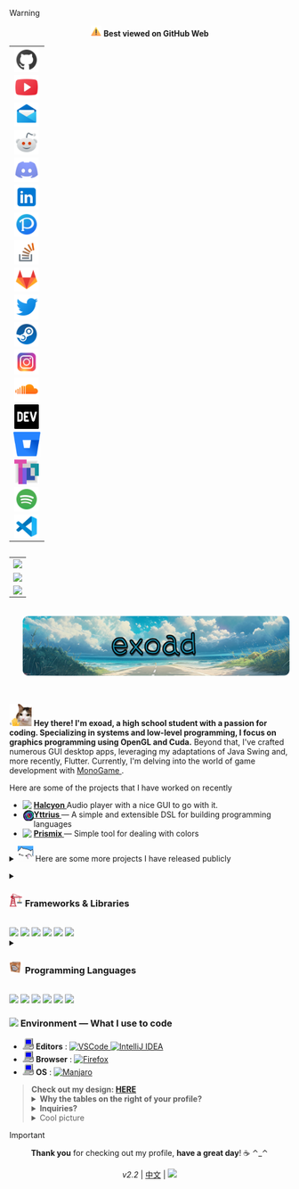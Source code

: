 > [!WARNING]
> <div align="center"><img src="https://github.com/exoad/exoad/blob/main/img/warning.png?raw=true" height=20 /> <strong>Best viewed on GitHub Web</strong></div>

<table align="right" style="border: none;" cellspacing="0" cellpadding="0" border="0">
  <tr>
    <td align="center">
      <kbd>
        <a href="https://github.com/exoad">
          <img align="center" src="https://github.com/exoad/exoad/blob/main/img/github-icon.png?raw=true" height="44" />
        </a>
      </kbd>
    </td>
  </tr>
  <tr>
    <td align="center">
      <kbd>
        <a href="https://www.youtube.com/@exoad">
          <img align="center" src="https://github.com/exoad/exoad/blob/main/img/youtube-icon.png?raw=true" height="44" />
        </a>
      </kbd>
    </td>
  </tr>
  <tr>
    <td align="center">
      <kbd>
        <a href="mailto:exoad@naver.com?subject=to%20exoad">
          <img align="center" src="https://github.com/exoad/exoad/blob/main/img/mail.png?raw=true" height="44" />
        </a>
      </kbd>
    </td>
  </tr>
  <tr>
    <td align="center">
      <kbd>
        <a href="https://www.reddit.com/user/Chunkyfungus123">
          <img align="center" src="https://github.com/exoad/exoad/blob/main/img/reddit-icon.png?raw=true" height="44" />
        </a>
      </kbd>
    </td>
  </tr>
  <tr>
    <td align="center">
      <kbd>
        <a href="https://discord.gg/PbJQRT9zQ8">
          <img align="center" src="https://github.com/exoad/exoad/blob/main/img/discord-icon.png?raw=true" height="44" />
        </a>
      </kbd>
    </td>
  </tr>
  <tr>
    <td align="center">
      <kbd>
        <a href="https://www.linkedin.com/in/jiaming-meng-45017a215">
          <img align="center" src="https://github.com/exoad/exoad/blob/main/img/linkedin-icon.png?raw=true" height="44" />
        </a>
      </kbd>
    </td>
  </tr>
  <tr>
    <td align="center">
      <kbd>
        <a href="https://www.pixiv.net/en/users/71281559">
          <img align="center" src="https://github.com/exoad/exoad/blob/main/img/pixiv-icon.png?raw=true" height="44" />
        </a>
      </kbd>
    </td>
  </tr>
  <tr>
    <td align="center">
      <kbd>
        <a href="https://stackoverflow.com/users/14501343/exoad">
          <img align="center" src="https://github.com/exoad/exoad/blob/main/img/stackoverflow-icon.png?raw=true" height="44" />
        </a>
      </kbd>
    </td>
  </tr>
  <tr>
    <td align="center">
      <kbd>
        <a href="https://gitlab.com/exoad">
          <img align="center" src="https://github.com/exoad/exoad/blob/main/img/gitlab.png?raw=true" height="44" />
        </a>
      </kbd>
    </td>
  </tr>
  <tr>
    <td align="center">
      <kbd>
        <a href="https://twitter.com/akira_exoad">
          <img align="center" src="https://github.com/exoad/exoad/blob/main/img/twitter_x.png?raw=true" height="44" />
        </a>
      </kbd>
    </td>
  </tr>
  <tr>
    <td align="center">
      <kbd>
        <a href="https://steamcommunity.com/id/exoad/">
          <img align="center" src="https://github.com/exoad/exoad/blob/main/img/steam.png?raw=true" height="44" />
        </a>
      </kbd>
    </td>
  </tr>
  <tr>
    <td align="center">
      <kbd>
        <a href="https://www.instagram.com/exoad_/">
          <img align="center" src="https://github.com/exoad/exoad/blob/main/img/instagram.png?raw=true" height="44" />
        </a>
      </kbd>
    </td>
  </tr>
  <tr>
    <td align="center">
      <kbd>
        <a href="https://soundcloud.com/jack-meng-853495117">
          <img align="center" src="https://github.com/exoad/exoad/blob/main/img/soundcloud-icon.png?raw=true" height="44" />
        </a>
      </kbd>
    </td>
  </tr>
  <tr>
    <td align="center">
      <kbd>
        <a href="https://dev.to/exoad">
          <img align="center" src="https://github.com/exoad/exoad/blob/main/img/devto.png?raw=true" height="44" />
        </a>
      </kbd>
    </td>
  </tr>
  <tr>
    <td align="center">
      <kbd>
        <a href="https://bitbucket.org/exoad/">
          <img align="center" src="https://github.com/exoad/exoad/blob/main/img/bitbucket_icon.png?raw=true" height="44" />
          <!-- this icon is kinda funky as it has no margins -->
        </a>
      </kbd>
    </td>
  </tr>
  <tr>
    <td align="center">
      <kbd>
        <a href="https://ch.tetr.io/u/exoad">
          <img align="center" src="https://github.com/exoad/exoad/blob/main/img/tetrio.png?raw=true" height="44" />
          <!-- this icon is kinda funky as it has no margins -->
        </a>
      </kbd>
    </td>
  </tr>
  <tr>
    <td align="center">
      <kbd>
        <a href="https://open.spotify.com/user/6upazxk1cqaqq1ct3d9jviaau">
          <img align="center" src="https://github.com/exoad/exoad/blob/main/img/spotify-icon.png?raw=true" height="44" />
        </a>
      </kbd>
    </td>
  </tr>
  <tr>
    <td align="center">
      <kbd>
        <a href="https://marketplace.visualstudio.com/publishers/exoad">
          <img align="center" src="https://github.com/exoad/exoad/blob/main/img/vscode-icon.png?raw=true" height="44" />
        </a>
      </kbd>
    </td>
  </tr>
</table>
<table align="right" style="width: 100%; border: none;" cellspacing="0" cellpadding="0" border="0">
  <tr>
    <td align="center">
      <img align="center" src="https://streak-stats.demolab.com?user=exoad&theme=highcontrast&hide_border=true&border_radius=20&date_format=j%2Fn%5B%2FY%5D&card_width=130&ring=71EB46&fire=EB3FA5&currStreakNum=EBEBEB&currStreakLabel=EBA356&hide_total_contributions=true&hide_longest_streak=true" height="160" />
    </td>
  </tr>
  <tr>
    <td align="center">
      <img align="center" src="https://streak-stats.demolab.com?user=exoad&theme=highcontrast&hide_border=true&border_radius=20&date_format=j%2Fn%5B%2FY%5D&card_width=130&ring=71EB46&fire=EB3FA5&currStreakNum=EBEBEB&currStreakLabel=EBA356&sideNums=EB3FA5&hide_current_streak=true&hide_longest_streak=true" height="160" />
    </td>
  </tr>
  <tr>
    <td align="center">
      <img align="center" src="https://streak-stats.demolab.com?user=exoad&theme=highcontrast&hide_border=true&border_radius=20&date_format=j%2Fn%5B%2FY%5D&card_width=130&ring=71EB46&fire=EB3FA5&currStreakNum=EBEBEB&currStreakLabel=EBA356&sideNums=71EB46&hide_total_contributions=true&hide_current_streak=true" height="160" />
    </td>
  </tr>
</table>
<div align="center" id="user-content-toc">
  <ul>
    <summary>
      <h6 style="display: inline-block;">
        <img src="https://github.com/exoad/exoad/blob/main/img/title_pic.png?raw=true" alt="exoad" width="480" />
      </h6>
    </summary>
  </ul>
</div>
<p>
  <img src="https://github.com/exoad/exoad/blob/main/img/wave.png?raw=true" />
  <strong>Hey there! I'm exoad, a high school student with a passion for coding. Specializing in systems and low-level programming, I focus on graphics programming using OpenGL and Cuda.</strong> Beyond that, I've crafted numerous GUI desktop apps, leveraging my adaptations of Java Swing and, more recently, Flutter. Currently, I'm delving into the world of game development with <a href="https://www.monogame.net/">
    MonoGame
  </a>.
</p> Here are some of the projects that I have worked on recently <ul>
  <li>
    <a href="https://github.com/Halcyoninae">
      <img align="left" src="https://github.com/Halcyoninae/Halcyon.c/blob/master/assets/app/Halcyon_Logo.png?raw=true" width="20" />
      <strong> Halcyon </strong>
    </a> Audio player with a nice GUI to go with it.
  </li>
  <li>
    <a href="https://github.com/exoad/yttriuslang.c">
      <img align="left" src="https://github.com/exoad/exoad/blob/main/img/unknown.png?raw=true" width="20" />
      <strong> Yttrius </strong>
    </a> — A simple and extensible DSL for building programming languages
  </li>
  <li>
    <a href="https://github.com/exoad/prismix">
      <img align="left" src="https://github.com/exoad/prismix/blob/master/assets/_icon.png?raw=true" width="20" />
      <strong> Prismix </strong>
    </a> — Simple tool for dealing with colors
  </li>
</ul>
<p>
<details>
  <summary>
    <img src="https://github.com/exoad/exoad/blob/main/img/catwave.gif?raw=true" width="28" /> Here are some more projects I have released publicly
  </summary>
  <ul>
    <li>
      <a href="https://github.com/exoad/com.jackmeng">
        <img align="left" src="https://github.com/exoad/exoad/blob/main/img/unknown.png?raw=true" width="20" />
        <kbd>
          <strong> com.jackmeng </strong>
        </kbd>
      </a> — A library of a bunch of random things to help with developing in Java
    </li>
    <li>
      <a href="https://github.com/exoad/animas-firefox">
        <img align="left" src="https://github.com/exoad/exoad/blob/main/img/unknown.png?raw=true" width="20" />
        <kbd>
          <strong> Firefox Animas </strong>
        </kbd>
      </a> — Anime themes for Firefox
    </li>
    <li>
      <a href="https://github.com/exoad/toasterify">
        <img align="left" src="https://github.com/exoad/toasterify/blob/main/assets/icon1024.png?raw=true" width="20" />
        <kbd>
          <strong> Toasterify </strong>
        </kbd>
      </a> — An Android app to warm up your phone to warm up your hands in cold times
    </li>
    <li>
      <a href="https://github.com/exoad/ansicolor">
        <img align="left" src="https://github.com/exoad/exoad/blob/main/img/unknown.png?raw=true" width="20" />
        <kbd>
          <strong> ansicolor </strong>
        </kbd>
      </a> — A Java library to deal with ANSI coloring and prettifying CLI text easier
    </li>
    <li>
      <a href="https://github.com/exoad/usaco_mashups">
        <img align="left" src="https://github.com/exoad/exoad/blob/main/img/unknown.png?raw=true" width="20" />
        <kbd>
          <strong> USACO Mashups </strong>
        </kbd>
      </a> — Discord Bot is written in NodeJS and Java to help with creating problem sets for the USACO competition
    </li>
    <li>
      <a href="https://github.com/exoad/meta_javac">
        <img align="left" src="https://github.com/exoad/exoad/blob/main/img/unknown.png?raw=true" width="20" />
        <kbd>
          <strong> Meta4J </strong>
        </kbd>
      </a> — An attempt to add metaprogramming into Java with the help of the inbuilt annotation API
    </li>
  </ul> and more! <em>I don't update my profile often</em>
</details>
</p>
<details>
  <summary>
    <h3>
      <img src="https://github.com/exoad/exoad/blob/main/img/construction.png?raw=true" width="24" />
      <strong>Frameworks & Libraries</strong>
    </h3>
    <br />
    <img src="https://img.shields.io/badge/.NET-5C2D91?style=for-the-badge&logo=.net&logoColor=white" />
    <img src="https://img.shields.io/badge/Flutter-%2302569B.svg?style=for-the-badge&logo=Flutter&logoColor=white" />
    <img src="https://img.shields.io/badge/Android-3DDC84?style=for-the-badge&logo=android&logoColor=white" />
    <img src="https://img.shields.io/badge/OpenGL-%23FFFFFF.svg?style=for-the-badge&logo=opengl" />
    <img src="https://img.shields.io/badge/node.js-6DA55F?style=for-the-badge&logo=node.js&logoColor=white" />
    <img src="https://img.shields.io/badge/tauri-%2324C8DB.svg?style=for-the-badge&logo=tauri&logoColor=%23FFFFFF" />
  </summary>
  <ul>
    <li>
      <a href="https://www.glfw.org/">
        <img align="left" src="https://github.com/exoad/exoad/blob/main/img/OpenGL_100px_June16.png?raw=true" width="24" /> GLFW </a> - Utilized for my faster Swing reimplementation
    </li>
    <li>
      <a href="https://flutter.dev">
        <img align="left" src="https://storage.googleapis.com/cms-storage-bucket/0dbfcc7a59cd1cf16282.png" width="16" /> Flutter </a> - Learned after migrating from Swing for general GUI app creation
    </li>
    <li>
      <a href="https://docs.oracle.com/en/java/javase/17/docs/api/java.desktop/javax/swing/package-summary.html">
        <img align="left" src="https://brandslogos.com/wp-content/uploads/images/java-logo-2.png" width="16" /> Swing </a> - My original GUI library for all my languages to include bindings for programs from other languages.
    </li>
    <li>
      <a href="https://github.com/Kode/Kha">
        <img align="left" src="https://github.com/Kode.png?size=512" width="20" /> Kha </a> - My previous rendering pipeline before SDL2
    </li>
    <li>
      <a href="https://www.monogame.net/">
        <img align="left" src="https://github.com/MonoGame/MonoGame.Logo/raw/master/FullColorOnLight/LogoOnly_128px.png?raw=true" width="20" /> MonoGame </a> - Currently learning to get into game development
    </li>
    <li>
      <a href="https://nodejs.org/en">
        <img align="left" src="https://github.com/exoad/exoad/blob/main/img/nodejs.png?raw=true" width="20" /> NodeJS </a> - Mainly used for creating Discord bots and lightweight server-based hosting apps.
    </li>
    <li>
      <a href="https://llvm.org/">
        <img align="left" src="https://llvm.org/img/DragonMedium.png" width="20" /> LLVM </a>
    </li>
    <li>
      <a href="https://tauri.app/">
        <img align="left" src="https://github.com/exoad/exoad/blob/main/img/tauri.png?raw=true" width="20" /> Tauri </a> - Recently getting into web development with developing using web technologies for desktop apps
    </li>
    <li>
      <a href="https://skia.org/">
        <img align="left" src="https://upload.wikimedia.org/wikipedia/en/thumb/3/33/Skia_Project_Logo.svg/263px-Skia_Project_Logo.svg.png" width="20" /> Skia </a> - Utilized for my latest reimplementation of the Swing backend with Skia
    </li>
  </ul>
</details>
<details>
<summary><h3>
  <img src="https://github.com/exoad/exoad/blob/main/img/command_block.gif?raw=true" width="24" />
  <strong>Programming Languages</strong>
</h3>
  <br/>
  <img src="https://img.shields.io/badge/java-%23ED8B00.svg?style=for-the-badge&logo=openjdk&logoColor=white" />
  <img src="https://img.shields.io/badge/javascript-%23323330.svg?style=for-the-badge&logo=javascript&logoColor=%23F7DF1E" />
  <img src="https://img.shields.io/badge/dart-%230175C2.svg?style=for-the-badge&logo=dart&logoColor=white" />
  <img src="https://img.shields.io/badge/c++-%2300599C.svg?style=for-the-badge&logo=c%2B%2B&logoColor=white" />
  <img src="https://img.shields.io/badge/c%23-%23239120.svg?style=for-the-badge&logo=c-sharp&logoColor=white" />
  <img src="https://img.shields.io/badge/Rust-black?style=for-the-badge&logo=rust&logoColor=#E57324" />
  </summary>
<ul>
  <li>
    <details>
      <summary>
        <img src="https://github.com/exoad/exoad/blob/main/img/restone_spin.GIF?raw=true" width="20" /> >&#9;6&#9;<&#9;&#9; <strong> Object Oriented</strong>
      </summary>
      <ul>
        <li>
          <img align="center" src="https://img.shields.io/badge/java-%23ED8B00.svg?style=for-the-badge&logo=openjdk&logoColor=white" />
          <img align="center" src="https://img.shields.io/badge/kotlin-%237F52FF.svg?style=for-the-badge&logo=kotlin&logoColor=white" /> (~3.5yrs) - Swing and Android Apps
        </li>
        <li>
          <img align="center" src="https://img.shields.io/badge/dart-%230175C2.svg?style=for-the-badge&logo=dart&logoColor=white" /> (>1.5yrs) - Flutter
        </li>
        <li>
          <img align="center" src="https://img.shields.io/badge/c++-%2300599C.svg?style=for-the-badge&logo=c%2B%2B&logoColor=white" /> (>4yrs) - Skia and GLFW
        </li>
        <li>
          <img align="center" src="https://img.shields.io/badge/Haxe-EA8220?style=for-the-badge&logo=haxe&logoColor=FFF&labelColor=EA8220" /> (~2yrs) - OpenFL and Kha
        </li>
        <li>
          <img align="center" src="https://img.shields.io/badge/c%23-%23239120.svg?style=for-the-badge&logo=c-sharp&logoColor=white" /> (~0.1yrs) - MonoGame + DotNet
        </li>
      </ul>
    </details>
  </li>
  <li>
    <details>
      <summary>
        <img src="https://github.com/exoad/exoad/blob/main/img/restone_spin.GIF?raw=true" width="20" /> >&#9;2&#9;<&#9;&#9;Scripting </summary>
          <ul>
            <li>
              <img align="center" src="https://img.shields.io/badge/javascript-%23323330.svg?style=for-the-badge&logo=javascript&logoColor=%23F7DF1E" /> (>2yrs) - NodeJS and Dart for the web
            </li>
            <li>
              <img align="center" src="https://img.shields.io/badge/lua-%232C2D72.svg?style=for-the-badge&logo=lua&logoColor=white" /> (>4yrs) - In conjunction with C
            </li>
          </ul>
    </details>
  </li>
  <li>
    <details>
      <summary>
        <img src="https://github.com/exoad/exoad/blob/main/img/restone_spin.GIF?raw=true" width="20" /> >&#9;2&#9;<&#9;&#9;General Purpose </summary>
          <ul>
            <li>
              <img align="center" src="https://img.shields.io/badge/c-%2300599C.svg?style=for-the-badge&logo=c&logoColor=white" /> (>5yrs) - Programming language design and Systems
            </li>
            <li>
              <img align="center" src="https://img.shields.io/badge/rust-%23000000.svg?style=for-the-badge&logo=rust&logoColor=white" /> (~0.1yrs) - Tauri
            </li>
          </ul>
    </details>
  </li>
</ul>
        </details>
<h3>
  <img src="https://emojigraph.org/media/google/night-with-stars_1f303.png" width="24" />
  <strong> Environment — </strong> What I use to code
</h3>
<ul>
  <li>
    <img src="https://github.com/exoad/exoad/blob/main/img/computer_ico.png?raw=true" width="20" />
    <strong>Editors</strong> : <a href="https://code.visualstudio.com/">
      <img src="https://img.shields.io/badge/Visual%20Studio%20Code-0078d7.svg?style=flat-square&logo=visual-studio-code&logoColor=white" alt="VSCode" />
    </a>
    <a href="https://www.jetbrains.com/idea/">
      <img src="https://img.shields.io/badge/IntelliJIDEA-000000.svg?style=flat-square&logo=intellij-idea&logoColor=white" alt="IntelliJ IDEA" />
    </a>
  </li>
  <li>
    <img src="https://github.com/exoad/exoad/blob/main/img/computer_ico.png?raw=true" width="20" />
    <strong>Browser</strong> : <a href="https://www.mozilla.org/en-US/firefox/new/">
      <img src="https://img.shields.io/badge/Firefox-FF7139?style=flat-square&logo=Firefox-Browser&logoColor=white" alt="Firefox" />
    </a>
  </li>
  <li>
    <img src="https://github.com/exoad/exoad/blob/main/img/computer_ico.png?raw=true" width="20" />
    <strong>OS</strong> : <a href="https://manjaro.org/">
      <img src="https://img.shields.io/badge/Manjaro-35BF5C?style=flat-square&logo=Manjaro&logoColor=white" alt="Manjaro" />
    </a>
  </li>
</ul>
<blockquote>
  <strong>Check out my design: <a href="https://github.com/exoad/Design">HERE</a>
  </strong>
  <br />
  <details>
    <summary>
      <strong>Why the tables on the right of your profile?</strong>
    </summary> Haha, well it was the only way to get something like that laid out on the right side in a column form. Otherwise, they would all just be on top of the header. :) ( <em>I wasted too much time figuring out GitHub Markdown limitations</em>)
  </details>
  <details>
    <summary>
      <strong>Inquiries?</strong>
    </summary> If you have inquiries regarding my software, give me a forward through my Discord server: <a href="https://discord.gg/PbJQRT9zQ8">https://discord.gg/PbJQRT9zQ8</a>
    <br /> If there is an issue with the incorrect rendering of this profile, please submit a PR through this <a href="https://github.com/exoad/exoad">https://github.com/exoad/exoad/pulls</a>
  </details>
  <details>
    <summary> Cool picture </summary>
    <div align="center">
      <img src="https://github.com/exoad/exoad/blob/main/img/海沿いの道.png?raw=true" alt="Oops, couldn't load :P" />
    </div>
    <br />
    <br />
  </details>
</blockquote>


> [!IMPORTANT]
> <div align="center"><strong>Thank you</strong> for checking out my profile, <strong>have a great day</strong>! ☕ &#x2303;_&#x2303;</div>

<div align="center">
  <p>
    <em>v2.2</em> |
    <a href="https://github.com/exoad/exoad/blob/main/README_ZH.md"
      ><kbd>中文</kbd></a
    >
    |
    <img
      src="https://hits.seeyoufarm.com/api/count/incr/badge.svg?url=https%3A%2F%2Fgithub.com%2Fexoad&count_bg=%23000000&title_bg=%23000000&icon=gitkraken.svg&icon_color=%23E7E7E7&title=views&edge_flat=true"
    />
  </p>
</div>


